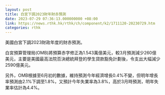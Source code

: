 ```yaml
---
layout: post
title: 白宮下調2023財年財赤預測
date: 2023-07-29 07:36:13.000000000 +08:00
link: https://news.rthk.hk/rthk/ch/component/k2/1711120-20230729.htm
categories: rthk
---
```


美國白宮下調2023財政年度的財赤預測。

白宮預算管理局(OMB)將預算赤字修正為1.543萬億美元，較3月預測減少260億美元，主要是美國最高法院否決總統拜登的學生貸款豁免計劃後，令支出大幅減少2590億美元。

另外，OMB根據至6月初的數據，維持預測今年經濟增長0.4%不變，但明年增長率預測由2.1%下調至1.8%，又預計今年失業率為3.8%，高於3月時預測，明年失業率估計為4.4%。

